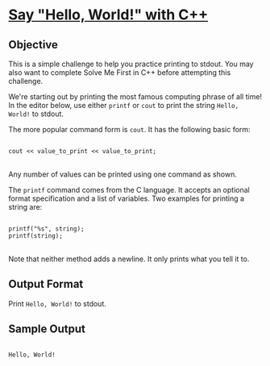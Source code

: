 <!DOCTYPE html>
<html>

<head>
</head>

<body>

<h1><a href="https://www.hackerrank.com/challenges/cpp-hello-world/problem?isFullScreen=false">Say "Hello, World!" with C++</a></h1>

<h2>Objective</h2>
<p>This is a simple challenge to help you practice printing to stdout. You may also want to complete Solve Me First in C++ before attempting this challenge.</p>

<p>We're starting out by printing the most famous computing phrase of all time! In the editor below, use either <code>printf</code> or <code>cout</code> to print the string <code>Hello, World!</code> to stdout.</p>

<p>The more popular command form is <code>cout</code>. It has the following basic form:</p>

<pre>
<code>
cout &lt;&lt; value_to_print &lt;&lt; value_to_print;
</code>
</pre>

<p>Any number of values can be printed using one command as shown.</p>

<p>The <code>printf</code> command comes from the C language. It accepts an optional format specification and a list of variables. Two examples for printing a string are:</p>

<pre>
<code>
printf("%s", string);
printf(string);
</code>
</pre>

<p>Note that neither method adds a newline. It only prints what you tell it to.</p>

<h2>Output Format</h2>

<p>Print <code>Hello, World!</code> to stdout.</p>

<h2>Sample Output</h2>

<pre>
<code>
Hello, World!
</code>
</pre>

</body>

</html>
